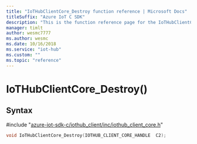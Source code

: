 ```yaml
---                             
title: "IoTHubClientCore_Destroy function reference | Microsoft Docs" 
titleSuffix: "Azure IoT C SDK"            
description: "This is the function reference page for the IoTHubClientCore_Destroy() function in the Azure IoT C SDK. This SDK is used with Azure IoT Hub and Azure IoT Hub Device Provisioning Service"            
manager: timlt                 
author: wesmc7777              
ms.author: wesmc               
ms.date: 10/16/2018                    
ms.service: "iot-hub"             
ms.custom: ""                
ms.topic: "reference"        
---                            
```


# IoTHubClientCore_Destroy()

## Syntax

\#include "[azure-iot-sdk-c/iothub_client/inc/iothub_client_core.h](../iothub-client-core-h.md)"  
```C
void IoTHubClientCore_Destroy(IOTHUB_CLIENT_CORE_HANDLE  C2);
```

